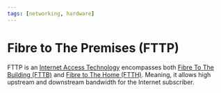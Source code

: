 ```yaml
---
tags: [networking, hardware]
---
```


# Fibre to The Premises (FTTP)

FTTP is an [Internet Access Technology](202303272001.md) encompasses both
[Fibre To The Building (FTTB)](202303272120.md) and [Fibre to The Home (FTTH)](202303272122.md).
Meaning, it allows high upstream and downstream bandwidth for the Internet
subscriber.

